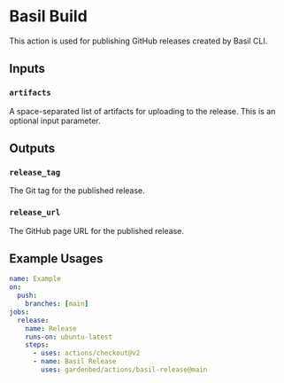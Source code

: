 # Basil Build

This action is used for publishing GitHub releases created by Basil CLI.

## Inputs

### `artifacts`

A space-separated list of artifacts for uploading to the release.
This is an optional input parameter.

## Outputs

### `release_tag`

The Git tag for the published release.

### `release_url`

The GitHub page URL for the published release.

## Example Usages

```yaml
name: Example
on:
  push:
    branches: [main]
jobs:
  release:
    name: Release
    runs-on: ubuntu-latest
    steps:
      - uses: actions/checkout@v2
      - name: Basil Release
        uses: gardenbed/actions/basil-release@main
```
